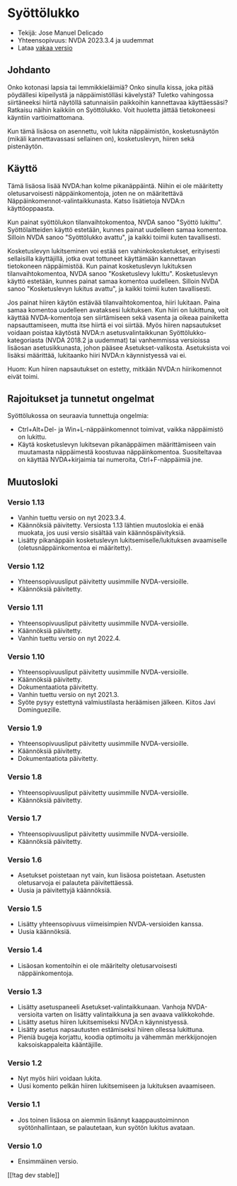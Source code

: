 # Syöttölukko #

* Tekijä: Jose Manuel Delicado
* Yhteensopivuus: NVDA 2023.3.4 ja uudemmat
* Lataa [vakaa versio][1]

## Johdanto

Onko kotonasi lapsia tai lemmikkieläimiä? Onko sinulla kissa, joka pitää
pöydällesi kiipeilystä ja näppäimistölläsi kävelystä? Tuletko vahingossa
siirtäneeksi hiirtä näytöllä satunnaisiin paikkoihin kannettavaa
käyttäessäsi? Ratkaisu näihin kaikkiin on Syöttölukko. Voit huoletta jättää
tietokoneesi käyntiin vartioimattomana.

Kun tämä lisäosa on asennettu, voit lukita näppäimistön, kosketusnäytön
(mikäli kannettavassasi sellainen on), kosketuslevyn, hiiren sekä
pistenäytön.

## Käyttö

Tämä lisäosa lisää NVDA:han kolme pikanäppäintä. Niihin ei ole määritetty
oletusarvoisesti näppäinkomentoja, joten ne on määritettävä
Näppäinkomennot-valintaikkunasta. Katso lisätietoja NVDA:n käyttöoppaasta.

Kun painat syöttölukon tilanvaihtokomentoa, NVDA sanoo "Syöttö
lukittu". Syöttölaitteiden käyttö estetään, kunnes painat uudelleen samaa
komentoa. Silloin NVDA sanoo "Syöttölukko avattu", ja kaikki toimii kuten
tavallisesti.

Kosketuslevyn lukitseminen voi estää sen vahinkokosketukset, erityisesti
sellaisilla käyttäjillä, jotka ovat tottuneet käyttämään kannettavan
tietokoneen näppäimistöä. Kun painat kosketuslevyn lukituksen
tilanvaihtokomentoa, NVDA sanoo "Kosketuslevy lukittu". Kosketuslevyn käyttö
estetään, kunnes painat samaa komentoa uudelleen. Silloin NVDA sanoo
"Kosketuslevyn lukitus avattu", ja kaikki toimii kuten tavallisesti.

Jos painat hiiren käytön estävää tilanvaihtokomentoa, hiiri lukitaan. Paina
samaa komentoa uudelleen avataksesi lukituksen. Kun hiiri on lukittuna, voit
käyttää NVDA-komentoja sen siirtämiseen sekä vasenta ja oikeaa painiketta
napsauttamiseen, mutta itse hiirtä ei voi siirtää. Myös hiiren napsautukset
voidaan poistaa käytöstä NVDA:n asetusvalintaikkunan
Syöttölukko-kategoriasta (NVDA 2018.2 ja uudemmat) tai vanhemmissa
versioissa lisäosan asetusikkunasta, johon pääsee
Asetukset-valikosta. Asetuksista voi lisäksi määrittää, lukitaanko hiiri
NVDA:n käynnistyessä vai ei.

Huom: Kun hiiren napsautukset on estetty, mitkään NVDA:n hiirikomennot eivät
toimi.

## Rajoitukset ja tunnetut ongelmat

Syöttölukossa on seuraavia tunnettuja ongelmia:

* Ctrl+Alt+Del- ja Win+L-näppäinkomennot toimivat, vaikka näppäimistö on
  lukittu.
* Käytä kosketuslevyn lukitsevan pikanäppäimen määrittämiseen vain
  muutamasta näppäimestä koostuvaa näppäinkomentoa. Suositeltavaa on käyttää
  NVDA+kirjaimia tai numeroita, Ctrl+F-näppäimiä jne.

## Muutosloki

### Versio 1.13

* Vanhin tuettu versio on nyt 2023.3.4.
* Käännöksiä päivitetty. Versiosta 1.13 lähtien muutoslokia ei enää muokata,
  jos uusi versio sisältää vain käännöspäivityksiä.
* Lisätty pikanäppäin kosketuslevyn lukitsemiselle/lukituksen avaamiselle
  (oletusnäppäinkomentoa ei määritetty).

### Versio 1.12

* Yhteensopivuusliput päivitetty uusimmille NVDA-versioille.
* Käännöksiä päivitetty.

### Versio 1.11

* Yhteensopivuusliput päivitetty uusimmille NVDA-versioille.
* Käännöksiä päivitetty.
* Vanhin tuettu versio on nyt 2022.4.

### Versio 1.10

* Yhteensopivuusliput päivitetty uusimmille NVDA-versioille.
* Käännöksiä päivitetty.
* Dokumentaatiota päivitetty.
* Vanhin tuettu versio on nyt 2021.3.
* Syöte pysyy estettynä valmiustilasta heräämisen jälkeen. Kiitos Javi
  Dominguezille.

### Versio 1.9

* Yhteensopivuusliput päivitetty uusimmille NVDA-versioille.
* Käännöksiä päivitetty.
* Dokumentaatiota päivitetty.

### Versio 1.8

* Yhteensopivuusliput päivitetty uusimmille NVDA-versioille.
* Käännöksiä päivitetty.

### Versio 1.7

* Yhteensopivuusliput päivitetty uusimmille NVDA-versioille.
* Käännöksiä päivitetty.

### Versio 1.6

* Asetukset poistetaan nyt vain, kun lisäosa poistetaan. Asetusten
  oletusarvoja ei palauteta päivitettäessä.
* Uusia ja päivitettyjä käännöksiä.

### Versio 1.5

* Lisätty yhteensopivuus viimeisimpien NVDA-versioiden kanssa.
* Uusia käännöksiä.

### Versio 1.4

* Lisäosan komentoihin ei ole määritelty oletusarvoisesti näppäinkomentoja.

### Versio 1.3

* Lisätty asetuspaneeli Asetukset-valintaikkunaan. Vanhoja NVDA-versioita
  varten on lisätty valintaikkuna ja sen avaava valikkokohde.
* Lisätty asetus hiiren lukitsemiseksi NVDA:n käynnistyessä.
* Lisätty asetus napsautusten estämiseksi hiiren ollessa lukittuna.
* Pieniä bugeja korjattu, koodia optimoitu ja vähemmän merkkijonojen
  kaksoiskappaleita kääntäjille.

### Versio 1.2

* Nyt myös hiiri voidaan lukita.
* Uusi komento pelkän hiiren lukitsemiseen ja lukituksen avaamiseen.

### Versio 1.1

* Jos toinen lisäosa on aiemmin lisännyt kaappaustoiminnon syötönhallintaan,
  se palautetaan, kun syötön lukitus avataan.

### Versio 1.0

* Ensimmäinen versio.

[[!tag dev stable]]

[1]: https://www.nvaccess.org/addonStore/legacy?file=inputLock
